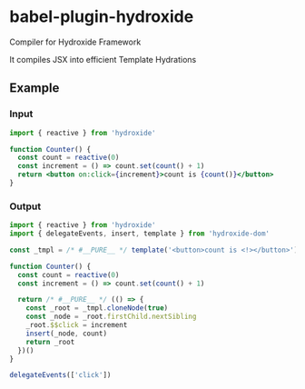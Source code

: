 # babel-plugin-hydroxide

Compiler for Hydroxide Framework

It compiles JSX into efficient Template Hydrations

## Example

### Input

```jsx
import { reactive } from 'hydroxide'

function Counter() {
  const count = reactive(0)
  const increment = () => count.set(count() + 1)
  return <button on:click={increment}>count is {count()}</button>
}
```

### Output

```js
import { reactive } from 'hydroxide'
import { delegateEvents, insert, template } from 'hydroxide-dom'

const _tmpl = /* #__PURE__ */ template('<button>count is <!></button>')

function Counter() {
  const count = reactive(0)
  const increment = () => count.set(count() + 1)

  return /* #__PURE__ */ (() => {
    const _root = _tmpl.cloneNode(true)
    const _node = _root.firstChild.nextSibling
    _root.$$click = increment
    insert(_node, count)
    return _root
  })()
}

delegateEvents(['click'])
```
